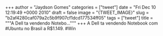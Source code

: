 
+++
author = "Jaydson Gomes"
categories = ["tweet"]
date = "Fri Dec 10 12:19:49 +0000 2010"
draft = false
image = "{TWEET_IMAGE}"
slug = "b2af4280caf079a2c5b9f907cf1dcd177534ff05"
tags = ["tweet"]
title = """A Dell ta vendendo Notebo..."""
+++
A Dell ta vendendo Notebook com #Ubuntu no Brasil a R$1.149. #Win

